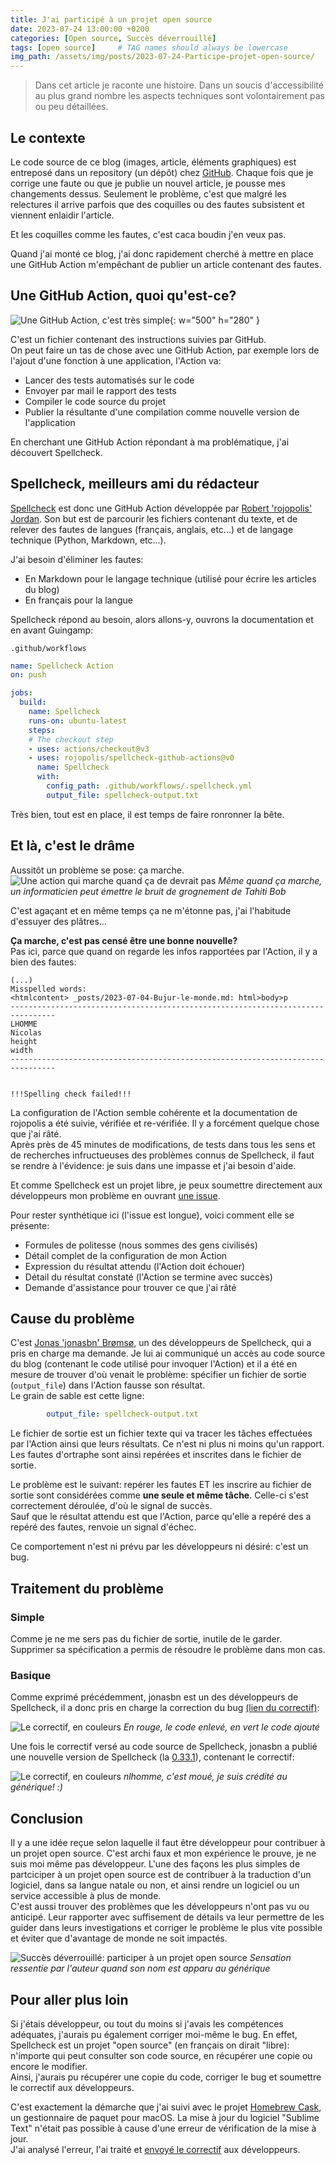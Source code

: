 ```yaml
---
title: J'ai participé à un projet open source
date: 2023-07-24 13:00:00 +0200
categories: [Open source, Succès déverrouillé]
tags: [open source]     # TAG names should always be lowercase
img_path: /assets/img/posts/2023-07-24-Participe-projet-open-source/
---
```


> Dans cet article je raconte une histoire. Dans un soucis d'accessibilité au plus grand nombre les aspects techniques sont volontairement pas ou peu détaillées.

## Le contexte

Le code source de ce blog (images, article, éléments graphiques) est entreposé dans un repository (un dépôt) chez [GitHub](https://github.com/). Chaque fois que je corrige une faute ou que je publie un nouvel article, je pousse mes changements dessus. Seulement le problème, c'est que malgré les relectures il arrive parfois que des coquilles ou des fautes subsistent et viennent enlaidir l'article.  

Et les coquilles comme les fautes, c'est caca boudin j'en veux pas.

Quand j'ai monté ce blog, j'ai donc rapidement cherché à mettre en place une GitHub Action m'empêchant de publier un article contenant des fautes.

## Une GitHub Action, quoi qu'est-ce?

![Une GitHub Action, c'est très simple](cest-tres-simple.jpg){: w="500" h="280" }

C'est un fichier contenant des instructions suivies par GitHub.  
On peut faire un tas de chose avec une GitHub Action, par exemple lors de l'ajout d'une fonction à une application, l'Action va:

* Lancer des tests automatisés sur le code
* Envoyer par mail le rapport des tests
* Compiler le code source du projet
* Publier la résultante d'une compilation comme nouvelle version de l'application

En cherchant une GitHub Action répondant à ma problématique, j'ai découvert Spellcheck.

## Spellcheck, meilleurs ami du rédacteur

[Spellcheck](https://github.com/rojopolis/spellcheck-github-actions) est donc une GitHub Action développée par [Robert 'rojopolis' Jordan](https://github.com/rojopolis). Son but est de parcourir les fichiers contenant du texte, et de relever des fautes de langues (français, anglais, etc...) et de langage technique (Python, Markdown, etc...).  

J'ai besoin d'éliminer les fautes:

* En Markdown pour le langage technique (utilisé pour écrire les articles du blog)
* En français pour la langue

Spellcheck répond au besoin, alors allons-y, ouvrons la documentation et en avant Guingamp:

`.github/workflows`

```yaml
name: Spellcheck Action
on: push

jobs:
  build:
    name: Spellcheck
    runs-on: ubuntu-latest
    steps:
    # The checkout step
    - uses: actions/checkout@v3
    - uses: rojopolis/spellcheck-github-actions@v0
      name: Spellcheck
      with:
        config_path: .github/workflows/.spellcheck.yml
        output_file: spellcheck-output.txt
```

Très bien, tout est en place, il est temps de faire ronronner la bête.

## Et là, c'est le drâme

Aussitôt un problème se pose: ça marche.
![Une action qui marche quand ça de devrait pas](1-action-false-success.png)
_Même quand ça marche, un informaticien peut émettre le bruit de grognement de Tahiti Bob_

C'est agaçant et en même temps ça ne m'étonne pas, j'ai l'habitude d'essuyer des plâtres...

**Ça marche, c'est pas censé être une bonne nouvelle?**  
Pas ici, parce que quand on regarde les infos rapportées par l'Action, il y a bien des fautes:

```text
(...)
Misspelled words:
<htmlcontent> _posts/2023-07-04-Bujur-le-monde.md: html>body>p
--------------------------------------------------------------------------------
LHOMME
Nicolas
height
width
--------------------------------------------------------------------------------


!!!Spelling check failed!!!
```

La configuration de l'Action semble cohérente et la documentation de rojopolis a été suivie, vérifiée et re-vérifiée. Il y a forcément quelque chose que j'ai râté.  
Après près de 45 minutes de modifications, de tests dans tous les sens et de recherches infructueuses des problèmes connus de Spellcheck, il faut se rendre à l'évidence: je suis dans une impasse et j'ai besoin d'aide.

Et comme Spellcheck est un projet libre, je peux soumettre directement aux développeurs mon problème en ouvrant [une issue](https://github.com/rojopolis/spellcheck-github-actions/issues/166).

Pour rester synthétique ici (l'issue est longue), voici comment elle se présente:

* Formules de politesse (nous sommes des gens civilisés)
* Détail complet de la configuration de mon Action
* Expression du résultat attendu (l'Action doit échouer)
* Détail du résultat constaté (l'Action se termine avec succès)
* Demande d'assistance pour trouver ce que j'ai râté

## Cause du problème

C'est [Jonas 'jonasbn' Brømsø](https://github.com/jonasbn), un des développeurs de Spellcheck, qui a pris en charge ma demande.
Je lui ai communiqué un accès au code source du blog (contenant le code utilisé pour invoquer l'Action) et il a été en mesure de trouver d'où venait le problème: spécifier un fichier de sortie (`output_file`) dans l'Action fausse son résultat.  
Le grain de sable est cette ligne:

```yaml
        output_file: spellcheck-output.txt
```

Le fichier de sortie est un fichier texte qui va tracer les tâches effectuées par l'Action ainsi que leurs résultats. Ce n'est ni plus ni moins qu'un rapport.  
Les fautes d'ortraphe sont ainsi repérées et inscrites dans le fichier de sortie.

Le problème est le suivant: repérer les fautes ET les inscrire au fichier de sortie sont considérées comme **une seule et même tâche**. Celle-ci s'est correctement déroulée, d'où le signal de succès.  
Sauf que le résultat attendu est que l'Action, parce qu'elle a repéré des a repéré des fautes, renvoie un signal d'échec.

Ce comportement n'est ni prévu par les développeurs ni désiré: c'est un bug.

## Traitement du problème

### Simple

Comme je ne me sers pas du fichier de sortie, inutile de le garder. Supprimer sa spécification a permis de résoudre le problème dans mon cas.

### Basique

Comme exprimé précédemment, jonasbn est un des développeurs de Spellcheck, il a donc pris en charge la correction du bug [(lien du correctif)](https://github.com/rojopolis/spellcheck-github-actions/pull/168/files):

![Le correctif, en couleurs](2-pr-fix.png)
_En rouge, le code enlevé, en vert le code ajouté_

Une fois le correctif versé au code source de Spellcheck, jonasbn a publié une nouvelle version de Spellcheck (la [0.33.1](https://github.com/rojopolis/spellcheck-github-actions/releases/tag/0.33.1)), contenant le correctif:

![Le correctif, en couleurs](3-release-notes.png)
_nlhomme, c'est moué, je suis crédité au générique! :)_

## Conclusion

Il y a une idée reçue selon laquelle il faut être développeur pour contribuer à un projet open source. C'est archi faux et mon expérience le prouve, je ne suis moi même pas développeur. L'une des façons les plus simples de partciciper à un projet open source est de contribuer à la traduction d'un logiciel, dans sa langue natale ou non, et ainsi rendre un logiciel ou un service accessible à plus de monde.  
C'est aussi trouver des problèmes que les développeurs n'ont pas vu ou anticipé. Leur rapporter avec suffisement de détails va leur permettre de les guider dans leurs investigations et corriger le problème le plus vite possible et éviter que d'avantage de monde ne soit impactés.

![Succès déverrouillé: participer à un projet open source](4-achievement.png)
_Sensation ressentie par l'auteur quand son nom est apparu au générique_

## Pour aller plus loin

Si j'étais développeur, ou tout du moins si j'avais les compétences adéquates, j'aurais pu également corriger moi-même le bug. En effet, Spellcheck est un projet "open source" (en français on dirait "libre): n'importe qui peut consulter son code source, en récupérer une copie ou encore le modifier.  
Ainsi, j'aurais pu récupérer une copie du code, corriger le bug et soumettre le correctif aux développeurs.

C'est exactement la démarche que j'ai suivi avec le projet [Homebrew Cask](https://github.com/Homebrew/homebrew-cask), un gestionnaire de paquet pour macOS. La mise à jour du logiciel "Sublime Text" n'était pas possible à cause d'une erreur de vérification de la mise à jour.  
J'ai analysé l'erreur, l'ai traité et [envoyé le correctif](https://github.com/Homebrew/homebrew-cask/pull/152315) aux développeurs.
